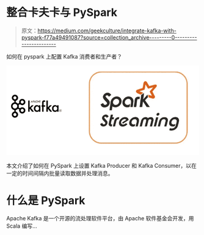 # 整合卡夫卡与 PySpark

> 原文：<https://medium.com/geekculture/integrate-kafka-with-pyspark-f77a49491087?source=collection_archive---------0----------------------->

如何在 pyspark 上配置 Kafka 消费者和生产者？

![](img/33035a6768d1a4945ee3bcd71790313e.png)

本文介绍了如何在 PySpark 上设置 Kafka Producer 和 Kafka Consumer，以在一定的时间间隔内批量读取数据并处理消息。

# 什么是 PySpark

Apache Kafka 是一个开源的流处理软件平台，由 Apache 软件基金会开发，用 Scala 编写…